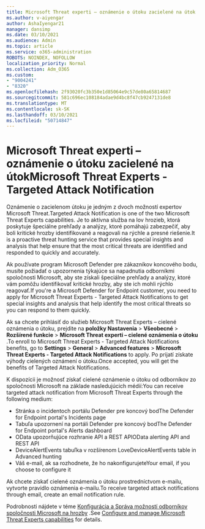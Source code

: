 ```yaml
---
title: Microsoft Threat experti – oznámenie o útoku zacielené na útok
ms.author: v-aiyengar
author: AshaIyengar21
manager: dansimp
ms.date: 03/10/2021
ms.audience: Admin
ms.topic: article
ms.service: o365-administration
ROBOTS: NOINDEX, NOFOLLOW
localization_priority: Normal
ms.collection: Adm_O365
ms.custom:
- "9004241"
- "8320"
ms.openlocfilehash: 2f93020fc3b350e1d85064e9c57de80a65814687
ms.sourcegitcommit: 581c696ec108184adae9d4bc8f47cb9247131de8
ms.translationtype: MT
ms.contentlocale: sk-SK
ms.lasthandoff: 03/10/2021
ms.locfileid: "50714847"
---
```

# <a name="microsoft-threat-experts---targeted-attack-notification"></a><span data-ttu-id="716cc-102">Microsoft Threat experti – oznámenie o útoku zacielené na útok</span><span class="sxs-lookup"><span data-stu-id="716cc-102">Microsoft Threat Experts - Targeted Attack Notification</span></span>

<span data-ttu-id="716cc-103">Oznámenie o zacielenom útoku je jedným z dvoch možností expertov Microsoft Threat.</span><span class="sxs-lookup"><span data-stu-id="716cc-103">Targeted Attack Notification is one of the two Microsoft Threat Experts capabilities.</span></span> <span data-ttu-id="716cc-104">Je to aktívna služba na lov hrozieb, ktorá poskytuje špeciálne prehľady a analýzy, ktoré pomáhajú zabezpečiť, aby boli kritické hrozby identifikované a reagovali na rýchle a presné riešenie.</span><span class="sxs-lookup"><span data-stu-id="716cc-104">It is a proactive threat hunting service that provides special insights and analysis that help ensure that the most critical threats are identified and responded to quickly and accurately.</span></span>

<span data-ttu-id="716cc-105">Ak používate program Microsoft Defender pre zákazníkov koncového bodu, musíte požiadať o upozornenia týkajúce sa napadnutia odborníkmi spoločnosti Microsoft, aby ste získali špeciálne prehľady a analýzy, ktoré vám pomôžu identifikovať kritické hrozby, aby ste ich mohli rýchlo reagovať.</span><span class="sxs-lookup"><span data-stu-id="716cc-105">If you're a Microsoft Defender for Endpoint customer, you need to apply for Microsoft Threat Experts - Targeted Attack Notifications to get special insights and analysis that help identify the most critical threats so you can respond to them quickly.</span></span>

<span data-ttu-id="716cc-106">Ak sa chcete prihlásiť do služieb Microsoft Threat Experts – cielené oznámenia o útoku, prejdite na **položky Nastavenia**  >  **Všeobecné**  >  **Rozšírené funkcie**  >  **Microsoft Threat experti – cielené oznámenia o útoku** .</span><span class="sxs-lookup"><span data-stu-id="716cc-106">To enroll to Microsoft Threat Experts - Targeted Attack Notifications benefits, go to **Settings** > **General** > **Advanced features** > **Microsoft Threat Experts - Targeted Attack Notifications** to apply.</span></span> <span data-ttu-id="716cc-107">Po prijatí získate výhody cielených oznámení o útoku.</span><span class="sxs-lookup"><span data-stu-id="716cc-107">Once accepted, you will get the benefits of Targeted Attack Notifications.</span></span>

<span data-ttu-id="716cc-108">K dispozícii je možnosť získať cielené oznámenie o útoku od odborníkov zo spoločnosti Microsoft na základe nasledujúcich médií:</span><span class="sxs-lookup"><span data-stu-id="716cc-108">You can receive targeted attack notification from Microsoft Threat Experts through the following medium:</span></span>

- <span data-ttu-id="716cc-109">Stránka o incidentoch portálu Defender pre koncový bod</span><span class="sxs-lookup"><span data-stu-id="716cc-109">The Defender for Endpoint portal's Incidents page</span></span>
- <span data-ttu-id="716cc-110">Tabuľa upozornení na portáli Defender pre koncový bod</span><span class="sxs-lookup"><span data-stu-id="716cc-110">The Defender for Endpoint portal's Alerts dashboard</span></span>
- <span data-ttu-id="716cc-111">OData upozorňujúce rozhranie API a REST API</span><span class="sxs-lookup"><span data-stu-id="716cc-111">OData alerting API and REST API</span></span>
- <span data-ttu-id="716cc-112">DeviceAlertEvents tabuľka v rozšírenom Love</span><span class="sxs-lookup"><span data-stu-id="716cc-112">DeviceAlertEvents table in Advanced hunting</span></span>
- <span data-ttu-id="716cc-113">Váš e-mail, ak sa rozhodnete, že ho nakonfigurujete</span><span class="sxs-lookup"><span data-stu-id="716cc-113">Your email, if you choose to configure it</span></span>

<span data-ttu-id="716cc-114">Ak chcete získať cielené oznámenia o útoku prostredníctvom e-mailu, vytvorte pravidlo oznámenia e-mailu.</span><span class="sxs-lookup"><span data-stu-id="716cc-114">To receive targeted attack notifications through email, create an email notification rule.</span></span> 

<span data-ttu-id="716cc-115">Podrobnosti nájdete v téme [Konfigurácia a Správa možností odborníkov spoločnosti Microsoft na hrozby](https://docs.microsoft.com/windows/security/threat-protection/microsoft-defender-atp/configure-microsoft-threat-experts) .</span><span class="sxs-lookup"><span data-stu-id="716cc-115">See [Configure and manage Microsoft Threat Experts capabilities](https://docs.microsoft.com/windows/security/threat-protection/microsoft-defender-atp/configure-microsoft-threat-experts) for details.</span></span>
